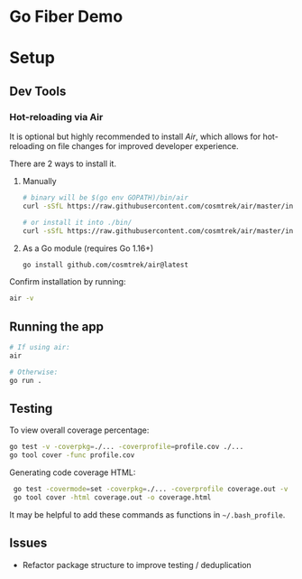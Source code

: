 # Go Fiber Demo

# Setup

## Dev Tools

### Hot-reloading via Air

It is optional but highly recommended to install _Air_, which allows for hot-reloading on file changes for improved developer experience.

There are 2 ways to install it.

1. Manually

   ```sh
   # binary will be $(go env GOPATH)/bin/air
   curl -sSfL https://raw.githubusercontent.com/cosmtrek/air/master/install.sh | sh -s -- -b $(go env GOPATH)/bin

   # or install it into ./bin/
   curl -sSfL https://raw.githubusercontent.com/cosmtrek/air/master/install.sh | sh -s
   ```

2. As a Go module (requires Go 1.16+)

   ```sh
   go install github.com/cosmtrek/air@latest
   ```

Confirm installation by running:

```sh
air -v
```

## Running the app

```sh
# If using air:
air

# Otherwise:
go run .
```

## Testing

To view overall coverage percentage:

```sh
go test -v -coverpkg=./... -coverprofile=profile.cov ./...
go tool cover -func profile.cov

```

Generating code coverage HTML:
```sh
 go test -covermode=set -coverpkg=./... -coverprofile coverage.out -v ./...
 go tool cover -html coverage.out -o coverage.html
```

It may be helpful to add these commands as functions in `~/.bash_profile`.

## Issues

- Refactor package structure to improve testing / deduplication
